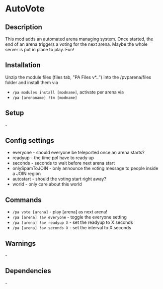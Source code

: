 # AutoVote

## Description

This mod adds an automated arena managing system. Once started, the end of an arena triggers a voting for the next arena. Maybe the whole server is put in place to play. Fun!

## Installation

Unzip the module files (files tab, "PA Files v*.*.*") into the /pvparena/files folder and install them via

- `/pa modules install [modname]`, activate per arena via
- `/pa [arenaname] !tm [modname]`

## Setup

\-

## Config settings

- everyone \- should everyone be teleported once an arena starts?
- readyup \- the time ppl have to ready up
- seconds \- seconds to wait before next arena start
- onlySpamToJOIN \- only announce the voting message to people inside a JOIN region
- autostart \- should the voting start right away?
- world \- only care about this world 

## Commands

- `/pa vote [arena]` \- play [arena] as next arena!
- `/pa [arena] !av everyone` \- toggle the everyone setting
- `/pa [arena] !av readyup X` \- set the readyup to X seconds
- `/pa [arena] !av seconds X` \- set the interval to X seconds 

## Warnings

\-

## Dependencies

\-
